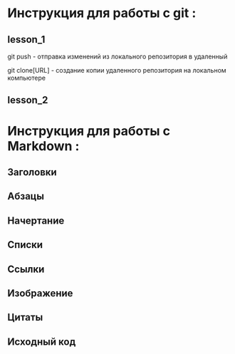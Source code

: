  # Инструкция для работы с git :

## lesson_1

git push - отправка изменений из локального репозитория в удаленный


git clone[URL] - создание копии удаленного репозитория на локальном компьютере 



## lesson_2

# Инструкция для работы с Markdown :

## Заголовки

## Абзацы

## Начертание

## Списки
 
## Ссылки


## Изображение

## Цитаты

## Исходный код
